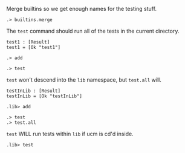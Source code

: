 Merge builtins so we get enough names for the testing stuff.

```ucm:hide
.> builtins.merge
```

The `test` command should run all of the tests in the current directory.

```unison
test1 : [Result]
test1 = [Ok "test1"]
```

```ucm:hide
.> add
```

```ucm
.> test
```

`test` won't descend into the `lib` namespace, but `test.all` will.

```unison
testInLib : [Result]
testInLib = [Ok "testInLib"]
```

```ucm:hide
.lib> add
```

```ucm
.> test
.> test.all
```

`test` WILL run tests within `lib` if ucm is cd'd inside.

```ucm
.lib> test
```
